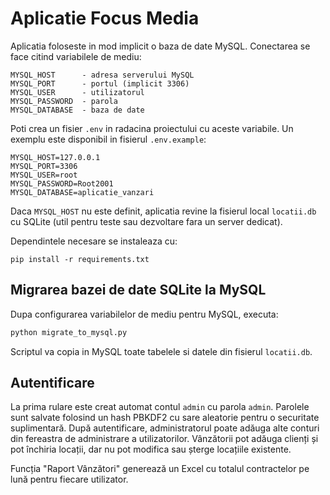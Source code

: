 # Aplicatie Focus Media

Aplicatia foloseste in mod implicit o baza de date MySQL. Conectarea se face
citind variabilele de mediu:

```
MYSQL_HOST      - adresa serverului MySQL
MYSQL_PORT      - portul (implicit 3306)
MYSQL_USER      - utilizatorul
MYSQL_PASSWORD  - parola
MYSQL_DATABASE  - baza de date
```

Poti crea un fisier `.env` in radacina proiectului cu aceste variabile. Un
exemplu este disponibil in fisierul `.env.example`:

```
MYSQL_HOST=127.0.0.1
MYSQL_PORT=3306
MYSQL_USER=root
MYSQL_PASSWORD=Root2001
MYSQL_DATABASE=aplicatie_vanzari
```

Daca `MYSQL_HOST` nu este definit, aplicatia revine la fisierul local
`locatii.db` cu SQLite (util pentru teste sau dezvoltare fara un server
dedicat).

Dependintele necesare se instaleaza cu:

```
pip install -r requirements.txt
```


## Migrarea bazei de date SQLite la MySQL

Dupa configurarea variabilelor de mediu pentru MySQL, executa:

```bash
python migrate_to_mysql.py
```

Scriptul va copia in MySQL toate tabelele si datele din fisierul `locatii.db`.

## Autentificare

La prima rulare este creat automat contul `admin` cu parola `admin`. Parolele
sunt salvate folosind un hash PBKDF2 cu sare aleatorie pentru o securitate
suplimentară. După autentificare, administratorul poate adăuga alte conturi din
fereastra de administrare a utilizatorilor. Vânzătorii pot adăuga clienți și pot
închiria locații, dar nu pot modifica sau șterge locațiile existente.

Funcția "Raport Vânzători" generează un Excel cu totalul contractelor pe lună
pentru fiecare utilizator.


